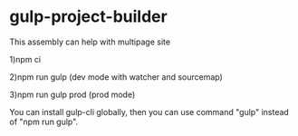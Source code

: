 # gulp-project-builder

This assembly can help with multipage site

1)npm ci

2)npm run gulp (dev mode with watcher and sourcemap)

3)npm run gulp prod (prod mode)

You can install gulp-cli globally, then you can use command "gulp" instead of "npm run gulp".